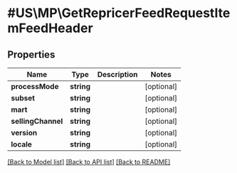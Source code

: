 # #US\MP\GetRepricerFeedRequestItemFeedHeader

## Properties

Name | Type | Description | Notes
------------ | ------------- | ------------- | -------------
**processMode** | **string** |  | [optional]
**subset** | **string** |  | [optional]
**mart** | **string** |  | [optional]
**sellingChannel** | **string** |  | [optional]
**version** | **string** |  | [optional]
**locale** | **string** |  | [optional]


[[Back to Model list]](../) [[Back to API list]](../../Api/US/MP) [[Back to README]](../../README.md)
